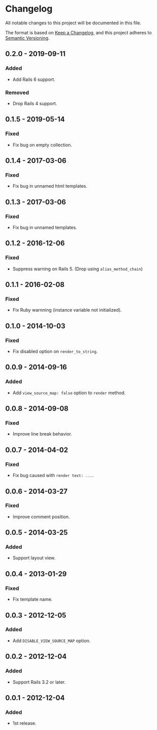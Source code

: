# Changelog

All notable changes to this project will be documented in this file.

The format is based on [Keep a Changelog](https://keepachangelog.com/en/1.0.0/),
and this project adheres to [Semantic Versioning](https://semver.org/spec/v2.0.0.html).

## 0.2.0 - 2019-09-11

### Added

- Add Rails 6 support.

### Removed

- Drop Rails 4 support.

## 0.1.5 - 2019-05-14

### Fixed

- Fix bug on empty collection.

## 0.1.4 - 2017-03-06

### Fixed

- Fix bug in unnamed html templates.

## 0.1.3 - 2017-03-06

### Fixed

- Fix bug in unnamed templates.

## 0.1.2 - 2016-12-06

### Fixed

- Suppress warning on Rails 5. (Drop using `alias_method_chain`)

## 0.1.1 - 2016-02-08

### Fixed

- Fix Ruby warnning (instance variable not initialized).

## 0.1.0 - 2014-10-03

### Fixed

- Fix disabled option on `render_to_string`.

## 0.0.9 - 2014-09-16

### Added

- Add `view_source_map: false` option to `render` method.

## 0.0.8 - 2014-09-08

### Fixed

- Improve line break behavior.

## 0.0.7 - 2014-04-02

### Fixed

- Fix bug caused with `render text: ...`.

## 0.0.6 - 2014-03-27

### Fixed

- Improve comment position.

## 0.0.5 - 2014-03-25

### Added

- Support layout view.

## 0.0.4 - 2013-01-29

### Fixed

- Fix template name.

## 0.0.3 - 2012-12-05

### Added

- Add `DISABLE_VIEW_SOURCE_MAP` option.

## 0.0.2 - 2012-12-04

### Added

- Support Rails 3.2 or later.

## 0.0.1 - 2012-12-04

### Added

- 1st release.
